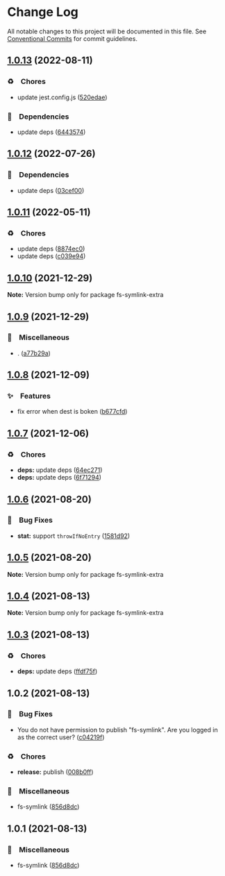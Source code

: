 # Change Log

All notable changes to this project will be documented in this file.
See [Conventional Commits](https://conventionalcommits.org) for commit guidelines.

## [1.0.13](https://github.com/bluelovers/ws-iconv/compare/fs-symlink-extra@1.0.12...fs-symlink-extra@1.0.13) (2022-08-11)


### ♻️　Chores

* update jest.config.js ([520edae](https://github.com/bluelovers/ws-iconv/commit/520edae6273f468fb194a76486b80432b4d69758))


### 📌　Dependencies

* update deps ([6443574](https://github.com/bluelovers/ws-iconv/commit/6443574492a2305365e4d063efe1959010ee67be))





## [1.0.12](https://github.com/bluelovers/ws-iconv/compare/fs-symlink-extra@1.0.11...fs-symlink-extra@1.0.12) (2022-07-26)


### 📌　Dependencies

* update deps ([03cef00](https://github.com/bluelovers/ws-iconv/commit/03cef00e69370e3353f352fa6f2d154c06bacce8))





## [1.0.11](https://github.com/bluelovers/ws-iconv/compare/fs-symlink-extra@1.0.10...fs-symlink-extra@1.0.11) (2022-05-11)


### ♻️　Chores

* update deps ([8874ec0](https://github.com/bluelovers/ws-iconv/commit/8874ec0576dc65e55d6710c61a1dc67e3142fa8f))
* update deps ([c039e94](https://github.com/bluelovers/ws-iconv/commit/c039e942f8562c9fdbba4e8d50c19afc20cc687f))





## [1.0.10](https://github.com/bluelovers/ws-iconv/compare/fs-symlink-extra@1.0.9...fs-symlink-extra@1.0.10) (2021-12-29)

**Note:** Version bump only for package fs-symlink-extra





## [1.0.9](https://github.com/bluelovers/ws-iconv/compare/fs-symlink-extra@1.0.8...fs-symlink-extra@1.0.9) (2021-12-29)


### 🔖　Miscellaneous

* . ([a77b29a](https://github.com/bluelovers/ws-iconv/commit/a77b29ae69eb4e0c87d5120618c699273637510a))





## [1.0.8](https://github.com/bluelovers/ws-iconv/compare/fs-symlink-extra@1.0.7...fs-symlink-extra@1.0.8) (2021-12-09)


### ✨　Features

* fix error when dest is boken ([b677cfd](https://github.com/bluelovers/ws-iconv/commit/b677cfd66a9b5adc06ea99dbf092d38104c50b51))





## [1.0.7](https://github.com/bluelovers/ws-iconv/compare/fs-symlink-extra@1.0.6...fs-symlink-extra@1.0.7) (2021-12-06)


### ♻️　Chores

* **deps:** update deps ([64ec271](https://github.com/bluelovers/ws-iconv/commit/64ec2718aaa422a5d8761198824886410200c47f))
* **deps:** update deps ([6f71294](https://github.com/bluelovers/ws-iconv/commit/6f712943603f8e19ac85a365c96dc5f510ada784))





## [1.0.6](https://github.com/bluelovers/ws-iconv/compare/fs-symlink-extra@1.0.5...fs-symlink-extra@1.0.6) (2021-08-20)


### 🐛　Bug Fixes

* **stat:** support `throwIfNoEntry` ([1581d92](https://github.com/bluelovers/ws-iconv/commit/1581d92553222f767dc7c9b6c03dc000a595b0a4))





## [1.0.5](https://github.com/bluelovers/ws-iconv/compare/fs-symlink-extra@1.0.4...fs-symlink-extra@1.0.5) (2021-08-20)

**Note:** Version bump only for package fs-symlink-extra





## [1.0.4](https://github.com/bluelovers/ws-iconv/compare/fs-symlink-extra@1.0.3...fs-symlink-extra@1.0.4) (2021-08-13)

**Note:** Version bump only for package fs-symlink-extra





## [1.0.3](https://github.com/bluelovers/ws-iconv/compare/fs-symlink-extra@1.0.2...fs-symlink-extra@1.0.3) (2021-08-13)


### ♻️　Chores

* **deps:** update deps ([ffdf75f](https://github.com/bluelovers/ws-iconv/commit/ffdf75f27917b2698690436b66df040f2cc5cebc))





## 1.0.2 (2021-08-13)


### 🐛　Bug Fixes

* You do not have permission to publish "fs-symlink". Are you logged in as the correct user? ([c04219f](https://github.com/bluelovers/ws-iconv/commit/c04219fd4047650db80e3915997dcfacdc7f7700))


### ♻️　Chores

* **release:** publish ([008b0ff](https://github.com/bluelovers/ws-iconv/commit/008b0ff206ac188acd641377c3a6e4fb3a73acbe))


### 🔖　Miscellaneous

* fs-symlink ([856d8dc](https://github.com/bluelovers/ws-iconv/commit/856d8dc8d543a71833c92507fb844956623835f3))





## 1.0.1 (2021-08-13)


### 🔖　Miscellaneous

* fs-symlink ([856d8dc](https://github.com/bluelovers/ws-iconv/commit/856d8dc8d543a71833c92507fb844956623835f3))
